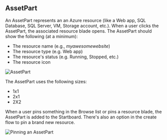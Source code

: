 
<tags
    ms.service="portalfx"
    ms.workload="portalfx"
    ms.tgt_pltfrm="portalfx"
    ms.devlang="portalfx"
    ms.topic="get-started-article"
    ms.date="07/23/2015" 
    ms.author="mattshel"/>  

## AssetPart ##

An AssetPart represents an an Azure resource (like a Web app, SQL Database, SQL Server, VM, Storage account, etc.). When a user clicks the AssetPart, the associated resource blade opens. The AssetPart should show the following (at a minimum): 



- The resource name (e.g., *myawesomewebsite*)
- The resource type (e.g. Web app)
- The resource's status (e.g. Running, Stopped, etc.)
- The resource icon

![AssetPart][Assetpart_tile]

The AssetPart uses the following sizes:

- 1x1
- 2x1
- 2X2





When a user pins something in the Browse list or pins a resource blade, the AssetPart is added to the Startboard. There's also an option in the create flow to pin a brand new resource.

![Pinning an AssetPart][Assetpart_pin]

[Assetpart_tile]: ../media/portalfx-ux-assetpart/Assetpart_tile.JPG
[Assetpart_pin]: ../media/portalfx-ux-assetpart/Assetpart_pin.JPG

